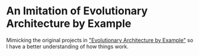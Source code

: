 # An Imitation of Evolutionary Architecture by Example

Mimicking the original projects in ["Evolutionary Architecture by Example"](https://github.com/evolutionary-architecture/evolutionary-architecture-by-example) so I have a better understanding of how things work.
